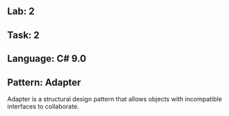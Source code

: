 ## Lab: 2

## Task: 2

## Language: C# 9.0

## Pattern: Adapter

Adapter is a structural design pattern that allows objects with incompatible interfaces to collaborate.
